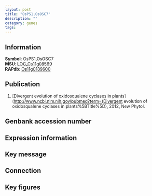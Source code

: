 ```yaml
---
layout: post
title: "OsPS1,OsOSC7"
description: ""
category: genes
tags: 
---
```


## Information
__Symbol__: OsPS1,OsOSC7  
__MSU__: [LOC_Os11g08569](http://rice.plantbiology.msu.edu/cgi-bin/ORF_infopage.cgi?orf=LOC_Os11g08569)  
__RAPdb__: [Os11g0189600](http://rapdb.dna.affrc.go.jp/viewer/gbrowse_details/irgsp1?name=Os11g0189600)  

## Publication
1. [Divergent evolution of oxidosqualene cyclases in plants](http://www.ncbi.nlm.nih.gov/pubmed?term=(Divergent evolution of oxidosqualene cyclases in plants%5BTitle%5D), 2012, New Phytol.

## Genbank accession number

## Expression information

## Key message

## Connection

## Key figures


